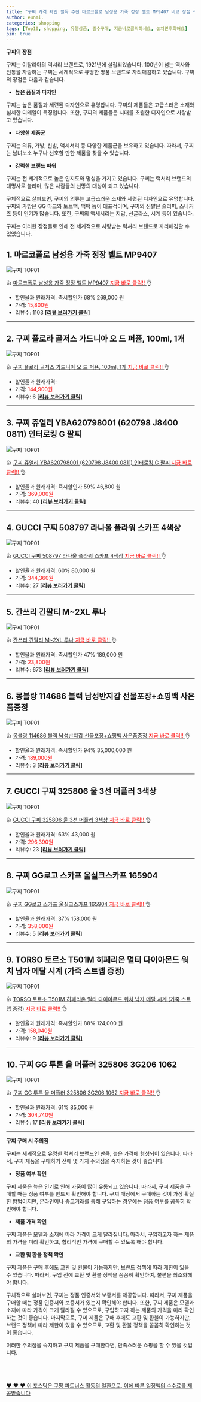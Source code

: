 ```yaml
---
title: "구찌 가격 확인 필독 추천 마르코폴로 남성용 가죽 정장 벨트 MP9407 비교 장점 구매가이드"
author: eunmi.
categories: shopping
tags: [Top10, shopping, 유행상품, 필수구매, 지금바로클릭하세요, 놓치면후회해요]
pin: true
---
```

**구찌의 장점**

구찌는 이탈리아의 럭셔리 브랜드로, 1921년에 설립되었습니다. 100년이 넘는 역사와 전통을 자랑하는 구찌는 세계적으로 유명한 명품 브랜드로 자리매김하고 있습니다. 구찌의 장점은 다음과 같습니다.

* **높은 품질과 디자인**

구찌는 높은 품질과 세련된 디자인으로 유명합니다. 구찌의 제품들은 고급스러운 소재와 섬세한 디테일이 특징입니다. 또한, 구찌의 제품들은 시대를 초월한 디자인으로 사랑받고 있습니다.

* **다양한 제품군**

구찌는 의류, 가방, 신발, 액세서리 등 다양한 제품군을 보유하고 있습니다. 따라서, 구찌는 남녀노소 누구나 선호할 만한 제품을 찾을 수 있습니다.

* **강력한 브랜드 파워**

구찌는 전 세계적으로 높은 인지도와 명성을 가지고 있습니다. 구찌는 럭셔리 브랜드의 대명사로 불리며, 많은 사람들의 선망의 대상이 되고 있습니다.

구체적으로 살펴보면, 구찌의 의류는 고급스러운 소재와 세련된 디자인으로 유명합니다. 구찌의 가방은 GG 마크와 토트백, 백팩 등이 대표적이며, 구찌의 신발은 슬리퍼, 스니커즈 등이 인기가 많습니다. 또한, 구찌의 액세서리는 지갑, 선글라스, 시계 등이 있습니다.

구찌는 이러한 장점들로 인해 전 세계적으로 사랑받는 럭셔리 브랜드로 자리매김할 수 있었습니다.

   

## 1. 마르코폴로 남성용 가죽 정장 벨트 MP9407

![구찌 TOP01](https://thumbnail6.coupangcdn.com/thumbnails/remote/230x230ex/image/retail/images/11816531271709592-780d5a1c-b893-40b5-b376-3dc9a9923392.jpg)


👍 [마르코폴로 남성용 가죽 정장 벨트 MP9407 <font color=red> 지금 바로 클릭!! </font> ](https://link.coupang.com/re/AFFSDP?lptag=AF3617701&subid=GithubCoopas&pageKey=6348549700&traceid=V0-153&itemId=13348907266&vendorItemId=80604080084) 👌 


- 할인율과 원래가격: 즉시할인가 68%  269,000   원
- 가격: <span style='color:red'>15,800원</span>
- 리뷰수: 1103  [**[리뷰 보러가기 클릭]**](https://link.coupang.com/re/AFFSDP?lptag=AF3617701&subid=GithubCoopas&pageKey=6348549700&traceid=V0-153&itemId=13348907266&vendorItemId=80604080084)

---


   

## 2. 구찌 플로라 골저스 가드니아 오 드 퍼퓸, 100ml, 1개

![구찌 TOP01](https://thumbnail7.coupangcdn.com/thumbnails/remote/230x230ex/image/vendor_inventory/35fd/dcfdf15adacb7da02bb68b1f31cf92c3d439abcf6a1fe5fde5f801504558.jpg)


👍 [구찌 플로라 골저스 가드니아 오 드 퍼퓸, 100ml, 1개 <font color=red> 지금 바로 클릭!! </font> ](https://link.coupang.com/re/AFFSDP?lptag=AF3617701&subid=GithubCoopas&pageKey=6601079292&traceid=V0-153&itemId=14933574050&vendorItemId=82889597144) 👌 


- 할인율과 원래가격: 
- 가격: <span style='color:red'>144,900원</span>
- 리뷰수: 6  [**[리뷰 보러가기 클릭]**](https://link.coupang.com/re/AFFSDP?lptag=AF3617701&subid=GithubCoopas&pageKey=6601079292&traceid=V0-153&itemId=14933574050&vendorItemId=82889597144)

---


   

## 3. 구찌 쥬얼리 YBA620798001 (620798 J8400 0811) 인터로킹 G 팔찌

![구찌 TOP01](https://thumbnail7.coupangcdn.com/thumbnails/remote/230x230ex/image/vendor_inventory/6cb6/c0798e9dd65f6fa5fe6a4eb3bcf47c57d2360194246c50b717a7cd6396c9.jpg)


👍 [구찌 쥬얼리 YBA620798001 (620798 J8400 0811) 인터로킹 G 팔찌 <font color=red> 지금 바로 클릭!! </font> ](https://link.coupang.com/re/AFFSDP?lptag=AF3617701&subid=GithubCoopas&pageKey=7312805188&traceid=V0-153&itemId=18738106994&vendorItemId=85870449069) 👌 


- 할인율과 원래가격: 즉시할인가 59%  46,800   원
- 가격: <span style='color:red'>369,000원</span>
- 리뷰수: 40  [**[리뷰 보러가기 클릭]**](https://link.coupang.com/re/AFFSDP?lptag=AF3617701&subid=GithubCoopas&pageKey=7312805188&traceid=V0-153&itemId=18738106994&vendorItemId=85870449069)

---


   

## 4. GUCCI 구찌 508797 라나울 플라워 스카프 4색상

![구찌 TOP01](https://thumbnail8.coupangcdn.com/thumbnails/remote/230x230ex/image/vendor_inventory/7df0/c8c7617acd4ee94ed4f3b94413cb0b7350b9ea02c89e155e49e42bac36cb.jpg)


👍 [GUCCI 구찌 508797 라나울 플라워 스카프 4색상 <font color=red> 지금 바로 클릭!! </font> ](https://link.coupang.com/re/AFFSDP?lptag=AF3617701&subid=GithubCoopas&pageKey=6414191438&traceid=V0-153&itemId=13768395937&vendorItemId=87550895469) 👌 


- 할인율과 원래가격: 60%  80,000   원
- 가격: <span style='color:red'>344,360원</span>
- 리뷰수: 27  [**[리뷰 보러가기 클릭]**](https://link.coupang.com/re/AFFSDP?lptag=AF3617701&subid=GithubCoopas&pageKey=6414191438&traceid=V0-153&itemId=13768395937&vendorItemId=87550895469)

---


   

## 5. 간쓰리 긴팔티 M~2XL 루나

![구찌 TOP01](https://thumbnail9.coupangcdn.com/thumbnails/remote/230x230ex/image/vendor_inventory/c702/7d5b8e08434cb2c7d631ff32e126dd3f287335b5158f674a2afac0de3cd6.jpg)


👍 [간쓰리 긴팔티 M~2XL 루나 <font color=red> 지금 바로 클릭!! </font> ](https://link.coupang.com/re/AFFSDP?lptag=AF3617701&subid=GithubCoopas&pageKey=1897297782&traceid=V0-153&itemId=3223103450&vendorItemId=71210357430) 👌 


- 할인율과 원래가격: 즉시할인가 47%  189,000   원
- 가격: <span style='color:red'>23,800원</span>
- 리뷰수: 673  [**[리뷰 보러가기 클릭]**](https://link.coupang.com/re/AFFSDP?lptag=AF3617701&subid=GithubCoopas&pageKey=1897297782&traceid=V0-153&itemId=3223103450&vendorItemId=71210357430)

---


   

## 6. 몽블랑 114686 블랙 남성반지갑 선물포장+쇼핑백 사은품증정

![구찌 TOP01](https://thumbnail6.coupangcdn.com/thumbnails/remote/230x230ex/image/vendor_inventory/c4ae/abe2b53dee43e5b87080aaf49c39c4e86b3bef7660ea4eb74708c9078768.jpg)


👍 [몽블랑 114686 블랙 남성반지갑 선물포장+쇼핑백 사은품증정 <font color=red> 지금 바로 클릭!! </font> ](https://link.coupang.com/re/AFFSDP?lptag=AF3617701&subid=GithubCoopas&pageKey=7109332176&traceid=V0-153&itemId=17768329524&vendorItemId=84932566751) 👌 


- 할인율과 원래가격: 즉시할인가 94%  35,000,000   원
- 가격: <span style='color:red'>189,000원</span>
- 리뷰수: 3  [**[리뷰 보러가기 클릭]**](https://link.coupang.com/re/AFFSDP?lptag=AF3617701&subid=GithubCoopas&pageKey=7109332176&traceid=V0-153&itemId=17768329524&vendorItemId=84932566751)

---


   

## 7. GUCCI 구찌 325806 울 3선 머플러 3색상

![구찌 TOP01](https://thumbnail9.coupangcdn.com/thumbnails/remote/230x230ex/image/vendor_inventory/f5f3/d304e90b786b84e2e27728146437c438e60f0fc72a81b8ac6cb30f2e146c.jpg)


👍 [GUCCI 구찌 325806 울 3선 머플러 3색상 <font color=red> 지금 바로 클릭!! </font> ](https://link.coupang.com/re/AFFSDP?lptag=AF3617701&subid=GithubCoopas&pageKey=6413908113&traceid=V0-153&itemId=13766656947&vendorItemId=87627148863) 👌 


- 할인율과 원래가격: 63%  43,000   원
- 가격: <span style='color:red'>296,390원</span>
- 리뷰수: 23  [**[리뷰 보러가기 클릭]**](https://link.coupang.com/re/AFFSDP?lptag=AF3617701&subid=GithubCoopas&pageKey=6413908113&traceid=V0-153&itemId=13766656947&vendorItemId=87627148863)

---


   

## 8. 구찌 GG로고 스카프 울실크스카프 165904

![구찌 TOP01](https://thumbnail10.coupangcdn.com/thumbnails/remote/230x230ex/image/vendor_inventory/b586/c3c50777406e21b6164fa24a6486986e0183471a26925d57644914c99507.jpg)


👍 [구찌 GG로고 스카프 울실크스카프 165904 <font color=red> 지금 바로 클릭!! </font> ](https://link.coupang.com/re/AFFSDP?lptag=AF3617701&subid=GithubCoopas&pageKey=7565161917&traceid=V0-153&itemId=19939832637&vendorItemId=87039173999) 👌 


- 할인율과 원래가격: 37%  158,000   원
- 가격: <span style='color:red'>358,000원</span>
- 리뷰수: 5  [**[리뷰 보러가기 클릭]**](https://link.coupang.com/re/AFFSDP?lptag=AF3617701&subid=GithubCoopas&pageKey=7565161917&traceid=V0-153&itemId=19939832637&vendorItemId=87039173999)

---


   

## 9. TORSO 토르소 T501M 히페리온 멀티 다이아몬드 워치 남자 메탈 시계 (가죽 스트랩 증정)

![구찌 TOP01](https://thumbnail8.coupangcdn.com/thumbnails/remote/230x230ex/image/vendor_inventory/803a/846a9e0b48b5746b124e8b5dc900be91325ddd5433cc551a7a0eb912e6f6.jpg)


👍 [TORSO 토르소 T501M 히페리온 멀티 다이아몬드 워치 남자 메탈 시계 (가죽 스트랩 증정) <font color=red> 지금 바로 클릭!! </font> ](https://link.coupang.com/re/AFFSDP?lptag=AF3617701&subid=GithubCoopas&pageKey=7353847927&traceid=V0-153&itemId=18929978075&vendorItemId=86056950340) 👌 


- 할인율과 원래가격: 즉시할인가 88%  124,000   원
- 가격: <span style='color:red'>158,040원</span>
- 리뷰수: 9  [**[리뷰 보러가기 클릭]**](https://link.coupang.com/re/AFFSDP?lptag=AF3617701&subid=GithubCoopas&pageKey=7353847927&traceid=V0-153&itemId=18929978075&vendorItemId=86056950340)

---


   

## 10. 구찌 GG 투톤 울 머플러 325806 3G206 1062

![구찌 TOP01](https://thumbnail8.coupangcdn.com/thumbnails/remote/230x230ex/image/vendor_inventory/de41/9ac5a5dd84760a4ae24a094f36ea61613333407d9160af1c15e0715dc489.jpg)


👍 [구찌 GG 투톤 울 머플러 325806 3G206 1062 <font color=red> 지금 바로 클릭!! </font> ](https://link.coupang.com/re/AFFSDP?lptag=AF3617701&subid=GithubCoopas&pageKey=7093880286&traceid=V0-153&itemId=17686045970&vendorItemId=87550970542) 👌 


- 할인율과 원래가격: 61%  85,000   원
- 가격: <span style='color:red'>304,740원</span>
- 리뷰수: 17  [**[리뷰 보러가기 클릭]**](https://link.coupang.com/re/AFFSDP?lptag=AF3617701&subid=GithubCoopas&pageKey=7093880286&traceid=V0-153&itemId=17686045970&vendorItemId=87550970542)

---
**구찌 구매 시 주의점**

구찌는 세계적으로 유명한 럭셔리 브랜드인 만큼, 높은 가격에 형성되어 있습니다. 따라서, 구찌 제품을 구매하기 전에 몇 가지 주의점을 숙지하는 것이 좋습니다.

* **정품 여부 확인**

구찌 제품은 높은 인기로 인해 가품이 많이 유통되고 있습니다. 따라서, 구찌 제품을 구매할 때는 정품 여부를 반드시 확인해야 합니다. 구찌 매장에서 구매하는 것이 가장 확실한 방법이지만, 온라인이나 중고거래를 통해 구입하는 경우에는 정품 여부를 꼼꼼히 확인해야 합니다.

* **제품 가격 확인**

구찌 제품은 모델과 소재에 따라 가격이 크게 달라집니다. 따라서, 구입하고자 하는 제품의 가격을 미리 확인하고, 합리적인 가격에 구매할 수 있도록 해야 합니다.

* **교환 및 환불 정책 확인**

구찌 제품은 구매 후에도 교환 및 환불이 가능하지만, 브랜드 정책에 따라 제한이 있을 수 있습니다. 따라서, 구입 전에 교환 및 환불 정책을 꼼꼼히 확인하여, 불편을 최소화해야 합니다.

구체적으로 살펴보면, 구찌는 정품 인증서와 보증서를 제공합니다. 따라서, 구찌 제품을 구매할 때는 정품 인증서와 보증서가 있는지 확인해야 합니다. 또한, 구찌 제품은 모델과 소재에 따라 가격이 크게 달라질 수 있으므로, 구입하고자 하는 제품의 가격을 미리 확인하는 것이 좋습니다. 마지막으로, 구찌 제품은 구매 후에도 교환 및 환불이 가능하지만, 브랜드 정책에 따라 제한이 있을 수 있으므로, 교환 및 환불 정책을 꼼꼼히 확인하는 것이 좋습니다.

이러한 주의점을 숙지하고 구찌 제품을 구매한다면, 만족스러운 쇼핑을 할 수 있을 것입니다.<br><br><br><br><br> [ ❤ ❤ ❤ 이 포스팅은 쿠팡 파트너스 활동의 일환으로, 이에 따른 일정액의 수수료를 제공받습니다](https://link.coupang.com/a/bcEFyh)